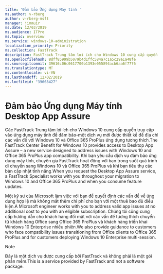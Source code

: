 ```yaml
---
title: 'Đảm bảo Ứng dụng Máy tính '
ms.author: v-rberg
author: v-rberg-msft
manager: jimmuir
ms.date: 12/03/2019
ms.audience: ITPro
ms.topic: overview
ms.service: windows-10-administration
localization_priority: Priority
ms.collection: FastTrack
description: FastTrack Trung tâm lợi ích cho Windows 10 cung cấp quyền truy cập vào ứng dụng máy tính để đảm bảo-một dịch vụ được thiết kế để địa chỉ các vấn đề với Windows 10 và Office 365 ProPlus ứng dụng tương thích.
ms.openlocfilehash: 8dff85999b5079b4d1ffc584a7c1a5c29a1a48fe
ms.sourcegitcommit: 39616c06c0617700b1393e055894acb6aa6f7776
ms.translationtype: MT
ms.contentlocale: vi-VN
ms.lasthandoff: 12/02/2019
ms.locfileid: "39663427"
---
```

# <a name="desktop-app-assure"></a><span data-ttu-id="34f71-103">Đảm bảo Ứng dụng Máy tính </span><span class="sxs-lookup"><span data-stu-id="34f71-103">Desktop App Assure</span></span>

<span data-ttu-id="34f71-104">Các FastTrack Trung tâm lợi ích cho Windows 10 cung cấp quyền truy cập vào ứng dụng máy tính để đảm bảo-một dịch vụ mới được thiết kế để địa chỉ các vấn đề với Windows 10 và Office 365 ProPlus ứng dụng tương thích.</span><span class="sxs-lookup"><span data-stu-id="34f71-104">The FastTrack Center Benefit for Windows 10 provides access to Desktop App Assure – a new service designed to address issues with Windows 10 and Office 365 ProPlus app compatibility.</span></span> <span data-ttu-id="34f71-105">Khi bạn yêu cầu dịch vụ đảm bảo ứng dụng máy tính, chuyên gia FastTrack hoạt động với bạn trong suốt quá trình di chuyển sang Windows 10 và Office 365 ProPlus và khi bạn tiêu thụ các bản cập nhật tính năng.</span><span class="sxs-lookup"><span data-stu-id="34f71-105">When you request the Desktop App Assure service, a FastTrack Specialist works with you throughout your migration to Windows 10 and Office 365 ProPlus and when you consume feature updates.</span></span> 

<span data-ttu-id="34f71-106">Một kỹ sư của Microsoft làm việc với bạn để quyết định các vấn đề về ứng dụng hợp lệ mà không mất thêm chi phí cho bạn với một thuê bao đủ điều kiện.</span><span class="sxs-lookup"><span data-stu-id="34f71-106">A Microsoft engineer works with you to address valid app issues at no additional cost to you with an eligible subscription.</span></span> <span data-ttu-id="34f71-107">Chúng tôi cũng cung cấp hướng dẫn cho khách hàng đối mặt với các vấn đề tương thích chuyển từ khách hàng Office sang Office 365 ProPlus và khách hàng triển khai Windows 10 Enterprise nhiều phiên.</span><span class="sxs-lookup"><span data-stu-id="34f71-107">We also provide guidance to customers who face compatibility issues transitioning from Office clients to Office 365 ProPlus and for customers deploying Windows 10 Enterprise multi-session.</span></span> 

  > [!NOTE]
> <span data-ttu-id="34f71-108">Đây là một dịch vụ được cung cấp bởi FastTrack và không phải là một gói phần mềm.</span><span class="sxs-lookup"><span data-stu-id="34f71-108">This is a service provided by FastTrack and not a software package.</span></span>

    

 
